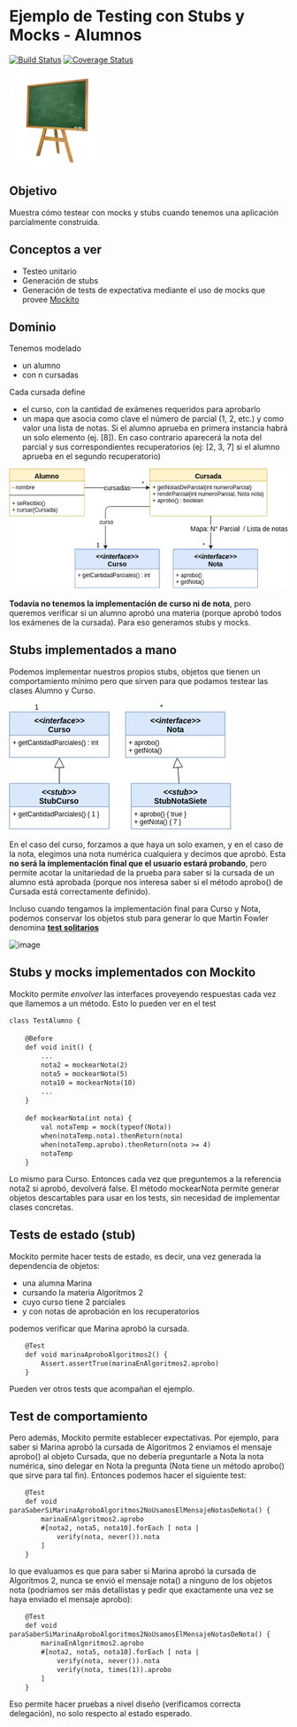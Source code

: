 
# Ejemplo de Testing con Stubs y Mocks - Alumnos

[![Build Status](https://travis-ci.org/uqbar-project/eg-alumnos-xtend.svg?branch=master)](https://travis-ci.org/uqbar-project/eg-alumnos-xtend) [![Coverage Status](https://coveralls.io/repos/github/uqbar-project/eg-alumnos-xtend/badge.svg?branch=master)](https://coveralls.io/github/uqbar-project/eg-alumnos-xtend?branch=master)

<img src="images/pizarron.png" height="170px" width="170px"/> 

## Objetivo

Muestra cómo testear con mocks y stubs cuando tenemos una aplicación parcialmente construida.

## Conceptos a ver

* Testeo unitario
* Generación de stubs 
* Generación de tests de expectativa mediante el uso de mocks que provee [Mockito](http://site.mockito.org/)


## Dominio
Tenemos modelado 

* un alumno
 * con n cursadas

Cada cursada define

* el curso, con la cantidad de exámenes requeridos para aprobarlo
* un mapa que asocia como clave el número de parcial (1, 2, etc.) y como valor una lista de notas. Si el alumno aprueba en primera instancia habrá un solo elemento (ej. [8]). En caso contrario aparecerá la nota del parcial y sus correspondientes recuperatorios (ej: [2, 3, 7] si el alumno aprueba en el segundo recuperatorio)

![image](images/classDiagram.png)

**Todavía no tenemos la implementación de curso ni de nota**, pero queremos verificar si un alumno aprobó una materia (porque aprobó todos los exámenes de la cursada). Para eso generamos stubs y mocks.

## Stubs implementados a mano

Podemos implementar nuestros propios stubs, objetos que tienen un comportamiento mínimo pero que sirven para que podamos testear las clases Alumno y Curso.

![image](images/AlumnosStubs.png)

En el caso del curso, forzamos a que haya un solo examen, y en el caso de la nota, elegimos una nota numérica cualquiera y decimos que aprobó. Esta **no será la implementación final que el usuario estará probando**, pero permite acotar la unitariedad de la prueba para saber si la cursada de un alumno está aprobada (porque nos interesa saber si el método aprobo() de Cursada está correctamente definido).

Incluso cuando tengamos la implementación final para Curso y Nota, podemos conservar los objetos stub para generar lo que Martin Fowler denomina [**test solitarios**](https://martinfowler.com/bliki/UnitTest.html)

![image](https://martinfowler.com/bliki/images/unitTest/isolate.png)


## Stubs y mocks implementados con Mockito

Mockito permite _envolver_ las interfaces proveyendo respuestas cada vez que llamemos a un método. Esto lo pueden ver en el test

```xtend
class TestAlumno {

    @Before
    def void init() {
        ...
        nota2 = mockearNota(2)      
        nota5 = mockearNota(5)
        nota10 = mockearNota(10)
        ...
    }

    def mockearNota(int nota) {
        val notaTemp = mock(typeof(Nota))
        when(notaTemp.nota).thenReturn(nota)
        when(notaTemp.aprobo).thenReturn(nota >= 4)
        notaTemp
    }
```

Lo mismo para Curso. Entonces cada vez que preguntemos a la referencia nota2 si aprobó, devolverá false. El método mockearNota permite generar objetos descartables para usar en los tests, sin necesidad de implementar clases concretas.

## Tests de estado (stub)

Mockito permite hacer tests de estado, es decir, una vez generada la dependencia de objetos: 

- una alumna Marina
- cursando la materia Algoritmos 2
- cuyo curso tiene 2 parciales
- y con notas de aprobación en los recuperatorios

podemos verificar que Marina aprobó la cursada.

```xtend
	@Test
	def void marinaAproboAlgoritmos2() {
		Assert.assertTrue(marinaEnAlgoritmos2.aprobo)
	}
```

Pueden ver otros tests que acompañan el ejemplo.

## Test de comportamiento

Pero además, Mockito permite establecer expectativas. Por ejemplo, para saber si Marina aprobó la cursada de Algoritmos 2 enviamos el mensaje aprobo() al objeto Cursada, que no debería preguntarle a Nota la nota numérica, sino delegar en Nota la pregunta (Nota tiene un método aprobo() que sirve para tal fin). Entonces podemos hacer el siguiente test:

```xtend
	@Test
	def void paraSaberSiMarinaAproboAlgoritmos2NoUsamosElMensajeNotasDeNota() {
		marinaEnAlgoritmos2.aprobo
		#[nota2, nota5, nota10].forEach [ nota |
			verify(nota, never()).nota
		]
	}
```

lo que evaluamos es que para saber si Marina aprobó la cursada de Algoritmos 2, nunca se envió el mensaje nota() a ninguno de los objetos nota (podríamos ser más detallistas y pedir que exactamente una vez se haya enviado el mensaje aprobo):


```xtend
	@Test
	def void paraSaberSiMarinaAproboAlgoritmos2NoUsamosElMensajeNotasDeNota() {
		marinaEnAlgoritmos2.aprobo
		#[nota2, nota5, nota10].forEach [ nota |
			verify(nota, never()).nota
			verify(nota, times(1)).aprobo
		]
	}
```

Eso permite hacer pruebas a nivel diseño (verificamos correcta delegación), no solo respecto al estado esperado.
